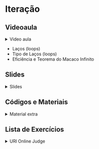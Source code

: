 Iteração
====================================

## Videoaula

<details>
    <summary>Video aula</summary>

- Em breve

</details>

- Laços (loops)
- Tipo de Laços (loops)
- Eficiência e Teorema do Macaco Infinito 

## Slides

<details>
    <summary>Slides</summary>

<iframe src="https://docs.google.com/presentation/d/e/2PACX-1vTsSgDRnVS_576JcrNwASzD74rwFlcwwJcF3P0rbtCwRtMMZhc4QBWaTO5CqCh0tUmOwHJjOjAQ_I2S/embed?start=false&loop=false&delayms=3000" frameborder="0" width="600" height="400" allowfullscreen="true" mozallowfullscreen="true" webkitallowfullscreen="true"></iframe>

</details>

## Códigos e Materiais

<details>
    <summary>Material extra</summary>

<div markdown=1>

- [Documentação do C++ ](https://devdocs.io/cpp-algorithm/)
</div>
</details>

## Lista de Exercícios

<details>
    <summary>URI Online Judge</summary>

<div markdown=1>

- Lista de Exercícios 03
  - Acessem o [URI Online Judge](https://www.urionlinejudge.com.br/judge/en/login) e entrem na disciplina GE Iniciante.
  - ID da disciplina: 7550
  - Chave: XMGN22y
- Exercícios Extras 
    - [[URI 1118] Várias Notas Com Validação](https://www.urionlinejudge.com.br/judge/pt/problems/view/1118)
    - [[URI 1131] Grenais](https://www.urionlinejudge.com.br/judge/pt/problems/view/1131)
    - [[URI 1157] Divisores I](https://www.urionlinejudge.com.br/judge/pt/problems/view/1157)
    - [[URI 1164] Número Perfeito](https://www.urionlinejudge.com.br/judge/pt/problems/view/1164)
    - [[URI 1165] Número Primo](https://www.urionlinejudge.com.br/judge/pt/problems/view/1165)
- Desafios
    - Escreva um programa que mostre os números de 0 a 100 e coloque Fizz nos números múltiplos de 3 e Buzz nos múltiplos de 5, caso ambos ocorram mostre FizzBuzz.
    - [[URI 1160] Crescimento Populacional](https://www.urionlinejudge.com.br/judge/pt/problems/view/1160)

</div>
</details>
